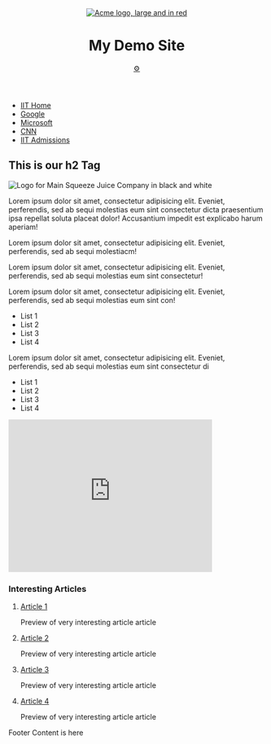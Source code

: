 <!DOCTYPE html>
<html lang="en">

<head>
 <meta charset="utf-8" />
 <title>Main Page</title>
 <link href='http://fonts.googleapis.com/css?family=Devonshire' rel='stylesheet' type='text/css'>
 <link rel="stylesheet" type="text/css" href="css/normalize.css">
 <link rel="stylesheet" type="text/css" href="css/styles.css">
</head>

<body>
  <div id="page-wrapper">
     <header id="header">
       <a id="logo1" href="index.html"><img src="images/logo3.png" alt="Acme logo, large and in red"></a>
       <h1>My Demo Site</h1>
       <a id="toplink" href="https://www.fileformat.info/info/unicode/char/2699/index.htm">&#9881;</a>
     </header>
     <nav id="main-nav">
	<ul>
	   <li><a href="http://www.iit.edu">IIT Home</a></li>
	   <li><a href="http://www.google.com">Google</a></li>
	   <li><a href="http://www.microsoft.com">Microsoft</a></li>
	   <li><a href="http://www.cnn.com">CNN</a></li>
	   <li><a href="http://admissions.iit.edu">IIT Admissions</a></li>
	</ul>
     </nav>
     <main id="content-wrapper">
       <div id="main-content">
        <h2><strong>This is our h2 Tag</strong></h2>
        <img class="imageR" src="images/main.png" alt="Logo for Main Squeeze Juice Company in black and white">
        <p>Lorem ipsum dolor sit amet, consectetur adipisicing elit. Eveniet, perferendis, sed ab sequi molestias eum sint consectetur dicta praesentium ipsa repellat soluta placeat dolor! Accusantium impedit est explicabo harum aperiam!</p>
        <p>Lorem ipsum dolor sit amet, consectetur adipisicing elit. Eveniet, perferendis, sed ab sequi molestiacm!</p>
        <p>Lorem ipsum dolor sit amet, consectetur adipisicing elit. Eveniet, perferendis, sed ab sequi molestias eum sint consectetur!</p>
        <p>Lorem ipsum dolor sit amet, consectetur adipisicing elit. Eveniet, perferendis, sed ab sequi molestias eum sint con!</p>
        <ul id="bul1">
          <li>List 1</li>
          <li>List 2</li>
          <li>List 3</li>
          <li>List 4</li>
        </ul>
        <p>Lorem ipsum dolor sit amet, consectetur adipisicing elit. Eveniet, perferendis, sed ab sequi molestias eum sint consectetur di </p>
        <ul id="bul2">
          <li>List 1</li>
          <li>List 2</li>
          <li>List 3</li>
          <li>List 4</li>
        </ul>
        <div id="center">
	  <iframe width="400" height="300" src="https://www.youtube.com/embed/-jn9aaNn8_I?si=D1HhLAWQ5awY9BfU" frameborder="0" allowfullscreen></iframe>
        </div>
        <aside id="side-content">
          <h3>Interesting Articles</h3>
          <ol id="news">
           <li><a href="#">Article 1</a><div><p>Preview of very interesting article article</p></div></li>
           <li><a href="#">Article 2</a><div><p>Preview of very interesting article article</p></div></li>
           <li><a href="#">Article 3</a><div><p>Preview of very interesting article article</p></div></li>
           <li><a href="#">Article 4</a><div><p>Preview of very interesting article article</p></div></li>
          </ol>
       </aside>
     </main>
    <footer id="footer">
       <p>Footer Content is here</p>
    </footer>
 </div>
</body>

</html>
